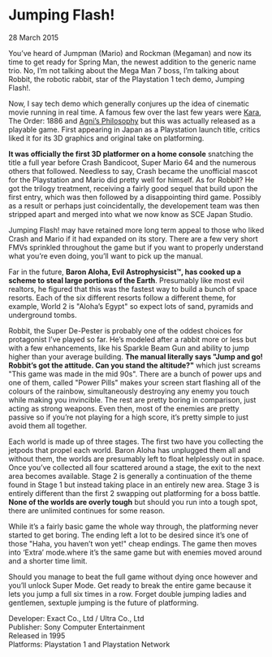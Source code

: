 # Jumping Flash!
28 March 2015

You’ve heard of Jumpman (Mario) and Rockman (Megaman) and now its time to get ready for Spring Man, the newest addition to the generic name trio. No, I’m not talking about the Mega Man 7 boss, I’m talking about Robbit, the robotic rabbit, star of the Playstation 1 tech demo, Jumping Flash!.

Now, I say tech demo which generally conjures up the idea of cinematic movie running in real time. A famous few over the last few years were [Kara](https://www.youtube.com/watch?v=1EvqiGm0wz8), The Order: 1886 and [Agni’s Philosophy](https://www.youtube.com/watch?v=UVX0OUO9ptU) but this was actually released as a playable game. First appearing in Japan as a Playstation launch title, critics liked it for its 3D graphics and original take on platforming.

**It was officially the first 3D platformer on a home console** snatching the title a full year before Crash Bandicoot, Super Mario 64 and the numerous others that followed. Needless to say, Crash became the unofficial mascot for the Playstation and Mario did pretty well for himself. As for Robbit? He got the trilogy treatment, receiving a fairly good sequel that build upon the first entry, which was then followed by a disappointing third game. Possibly as a result or perhaps just coincidentally, the developement team was then stripped apart and merged into what we now know as SCE Japan Studio.

Jumping Flash! may have retained more long term appeal to those who liked Crash and Mario if it had expanded on its story. There are a few very short FMVs sprinkled throughout the game but if you want to properly understand what you’re even doing, you’ll want to pick up the manual.

Far in the future, **Baron Aloha, Evil Astrophysicist™, has cooked up a scheme to steal large portions of the Earth**. Presumably like most evil realtors, he figured that this was the fastest way to build a bunch of space resorts. Each of the six different resorts follow a different theme, for example, World 2 is &#34;Aloha’s Egypt&#34; so expect lots of sand, pyramids and underground tombs.

Robbit, the Super De-Pester is probably one of the oddest choices for protagonist I’ve played so far. He’s modeled after a rabbit more or less but with a few enhancements, like his Sparkle Beam Gun and ability to jump higher than your average building. **The manual literally says &#34;Jump and go! Robbit’s got the attitude. Can you stand the altitude?&#34;** which just screams &#34;This game was made in the mid 90s&#34;. There are a bunch of power ups and one of them, called &#34;Power Pills&#34; makes your screen start flashing all of the colours of the rainbow, simultaneously destroying any enemy you touch while making you invincible. The rest are pretty boring in comparison, just acting as strong weapons. Even then, most of the enemies are pretty passive so if you’re not playing for a high score, it’s pretty simple to just avoid them all together.

Each world is made up of three stages. The first two have you collecting the jetpods that propel each world. Baron Aloha has unplugged them all and without them, the worlds are presumably left to float helplessly out in space. Once you’ve collected all four scattered around a stage, the exit to the next area becomes available. Stage 2 is generally a continuation of the theme found in Stage 1 but instead taking place in an entirely new area. Stage 3 is entirely different than the first 2 swapping out platforming for a boss battle. **None of the worlds are overly tough** but should you run into a tough spot, there are unlimited continues for some reason.

While it’s a fairly basic game the whole way through, the platforming never started to get boring. The ending left a lot to be desired since it’s one of those &#34;Haha, you haven’t won yet!&#34; cheap endings. The game then moves into ‘Extra’ mode.where it’s the same game but with enemies moved around and a shorter time limit.

Should you manage to beat the full game without dying once however and you’ll unlock Super Mode. Get ready to break the entire game because it lets you jump a full six times in a row. Forget double jumping ladies and gentlemen, sextuple jumping is the future of platforming.

Developer: Exact Co., Ltd / Ultra Co., Ltd \
Publisher: Sony Computer Entertainment \
Released in 1995 \
Platforms: Playstation 1 and Playstation Network